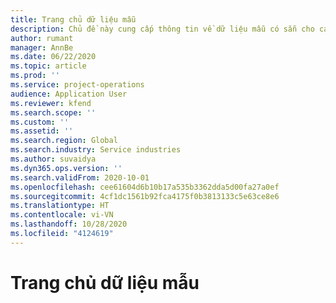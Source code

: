 ```yaml
---
title: Trang chủ dữ liệu mẫu
description: Chủ đề này cung cấp thông tin về dữ liệu mẫu có sẵn cho các hoạt động của Dynamics 365 Project Operations.
author: rumant
manager: AnnBe
ms.date: 06/22/2020
ms.topic: article
ms.prod: ''
ms.service: project-operations
audience: Application User
ms.reviewer: kfend
ms.search.scope: ''
ms.custom: ''
ms.assetid: ''
ms.search.region: Global
ms.search.industry: Service industries
ms.author: suvaidya
ms.dyn365.ops.version: ''
ms.search.validFrom: 2020-10-01
ms.openlocfilehash: cee61604d6b10b17a535b3362dda5d00fa27a0ef
ms.sourcegitcommit: 4cf1dc1561b92fca4175f0b3813133c5e63ce8e6
ms.translationtype: HT
ms.contentlocale: vi-VN
ms.lasthandoff: 10/28/2020
ms.locfileid: "4124619"
---
```

# <a name="sample-data-home-page"></a>Trang chủ dữ liệu mẫu
